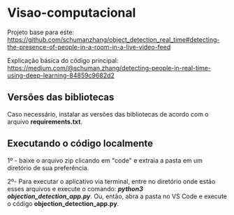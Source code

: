 # Visao-computacional

Projeto base para este: https://github.com/schumanzhang/object_detection_real_time#detecting-the-presence-of-people-in-a-room-in-a-live-video-feed

Explicação básica do código principal: https://medium.com/@schuman.zhang/detecting-people-in-real-time-using-deep-learning-84859c9682d2

## Versões das bibliotecas
Caso necessário, instalar as versões das bibliotecas de acordo com o arquivo **requirements.txt**.

## Executando o código localmente
1º - baixe o arquivo zip clicando em "code" e extraia a pasta em um diretório de sua preferência.

2º- Para executar o aplicativo via terminal, entre no diretório onde estão esses arquivos e execute o comando: ***python3 objection_detection_app.py***. Ou, então, abra a pasta no VS Code e execute o código **objection_detection_app.py**.
